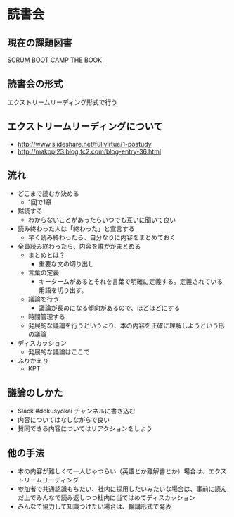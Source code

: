 # 読書会

## 現在の課題図書

[SCRUM BOOT CAMP THE BOOK](scrum_boot_camp_the_book)

## 読書会の形式

エクストリームリーディング形式で行う

## エクストリームリーディングについて

- http://www.slideshare.net/fullvirtue/1-postudy
- http://makopi23.blog.fc2.com/blog-entry-36.html

## 流れ

- どこまで読むか決める
  - 1回で1章
- 黙読する
  - わからないことがあったらいつでも互いに聞いて良い
- 読み終わった人は「終わった」と宣言する
  - 早く読み終わったら、自分なりに内容をまとめておく
- 全員読み終わったら、内容を誰かがまとめる
  - まとめとは？
    - 重要な文の切り出し
  - 言葉の定義
    - キータームがあるとそれを言葉で明確に定義する。定義されている用語を切り出す。
  - 議論を行う
    - 議論が長めになる傾向があるので、ほどほどにする
  - 時間管理する
  - 発展的な議論を行うというより、本の内容を正確に理解しようという形の議論
- ディスカッション
  - 発展的な議論はここで
- ふりかえり
  - KPT

## 議論のしかた

- Slack #dokusyokai チャンネルに書き込む
- 内容についてはなしながらで良い
- 賛同できる内容についてはリアクションをしよう

## 他の手法

- 本の内容が難しくて一人じゃつらい（英語とか難解書とか）場合は、エクストリームリーディング
- 参加者で共通認識もちたい、社内に採用したいみたいな場合は、事前に読んだ上でみんなで読み返しつつ社内に当てはめてディスカッション
- みんなで協力して知識つけたい場合は、輪講形式で発表
